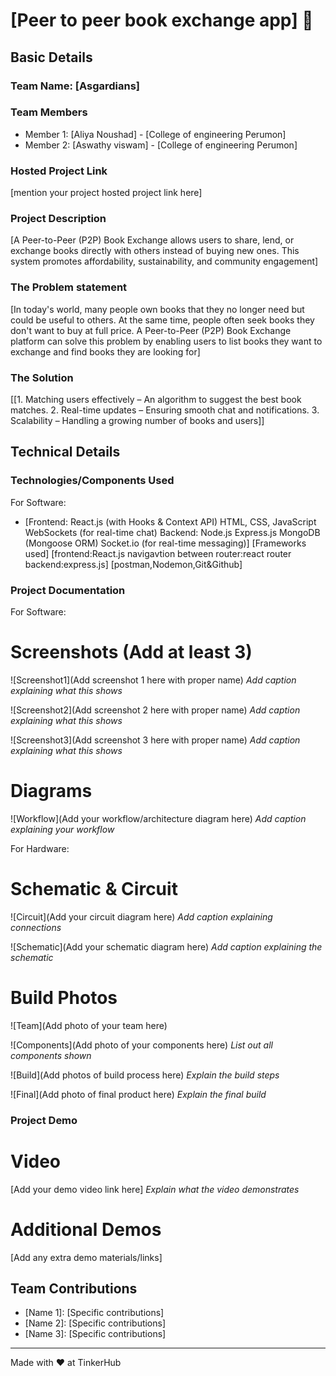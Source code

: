 # [Peer to peer book exchange app] 🎯


## Basic Details
### Team Name: [Asgardians]


### Team Members
- Member 1: [Aliya Noushad] - [College of engineering Perumon]
- Member 2: [Aswathy viswam] - [College of engineering Perumon]

### Hosted Project Link
[mention your project hosted project link here]

### Project Description
[A Peer-to-Peer (P2P) Book Exchange allows users to share, lend, or exchange books directly with others instead of buying new ones. This system promotes affordability, sustainability, and community engagement]

### The Problem statement
[In today's world, many people own books that they no longer need but could be useful to others. At the same time, people often seek books they don't want to buy at full price. A Peer-to-Peer (P2P) Book Exchange platform can solve this problem by enabling users to list books they want to exchange and find books they are looking for]

### The Solution
[[1. Matching users effectively – An algorithm to suggest the best book matches.
2. Real-time updates – Ensuring smooth chat and notifications.
3. Scalability – Handling a growing number of books and users]]

## Technical Details
### Technologies/Components Used
For Software:
- [Frontend:
React.js (with Hooks & Context API)
HTML, CSS, JavaScript
WebSockets (for real-time chat)
Backend:
Node.js
Express.js
MongoDB (Mongoose ORM)
Socket.io (for real-time messaging)]
[Frameworks used]
[frontend:React.js
navigavtion between router:react router
backend:express.js]
[postman,Nodemon,Git&Github]
### Project Documentation
For Software:

# Screenshots (Add at least 3)
![Screenshot1](Add screenshot 1 here with proper name)
*Add caption explaining what this shows*

![Screenshot2](Add screenshot 2 here with proper name)
*Add caption explaining what this shows*

![Screenshot3](Add screenshot 3 here with proper name)
*Add caption explaining what this shows*

# Diagrams
![Workflow](Add your workflow/architecture diagram here)
*Add caption explaining your workflow*

For Hardware:

# Schematic & Circuit
![Circuit](Add your circuit diagram here)
*Add caption explaining connections*

![Schematic](Add your schematic diagram here)
*Add caption explaining the schematic*

# Build Photos
![Team](Add photo of your team here)


![Components](Add photo of your components here)
*List out all components shown*

![Build](Add photos of build process here)
*Explain the build steps*

![Final](Add photo of final product here)
*Explain the final build*

### Project Demo
# Video
[Add your demo video link here]
*Explain what the video demonstrates*

# Additional Demos
[Add any extra demo materials/links]

## Team Contributions
- [Name 1]: [Specific contributions]
- [Name 2]: [Specific contributions]
- [Name 3]: [Specific contributions]

---
Made with ❤️ at TinkerHub

